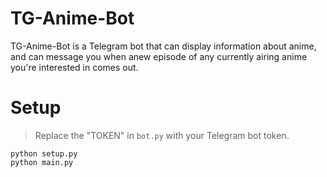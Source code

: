 # TG-Anime-Bot
TG-Anime-Bot is a Telegram bot that can display information about anime, and can message you when anew episode of any currently airing anime you're interested in comes out.

# Setup
>Replace the "TOKEN" in `bot.py` with your Telegram bot token.
```
python setup.py
python main.py
```
